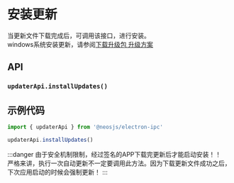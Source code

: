 # 安装更新 <BadgeTip text="MacOS" type="warn"></BadgeTip>

当更新文件下载完成后，可调用该接口，进行安装。  
windows系统安装更新，请参阅[下载升级包 升级方案](download.html)

## API
### `updaterApi.installUpdates()`
### 

## 示例代码
```js
import { updaterApi } from '@neosjs/electron-ipc'

updaterApi.installUpdates()
```

:::danger
由于安全机制限制，经过签名的APP下载完更新后才能启动安装！！  
严格来讲，执行一次自动更新不一定要调用此方法。因为下载更新文件成功之后，下次应用启动的时候会强制更新！
:::
